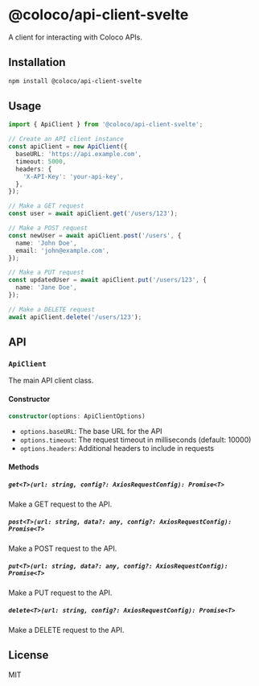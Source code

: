 # @coloco/api-client-svelte

A client for interacting with Coloco APIs.

## Installation

```bash
npm install @coloco/api-client-svelte
```

## Usage

```typescript
import { ApiClient } from '@coloco/api-client-svelte';

// Create an API client instance
const apiClient = new ApiClient({
  baseURL: 'https://api.example.com',
  timeout: 5000,
  headers: {
    'X-API-Key': 'your-api-key',
  },
});

// Make a GET request
const user = await apiClient.get('/users/123');

// Make a POST request
const newUser = await apiClient.post('/users', {
  name: 'John Doe',
  email: 'john@example.com',
});

// Make a PUT request
const updatedUser = await apiClient.put('/users/123', {
  name: 'Jane Doe',
});

// Make a DELETE request
await apiClient.delete('/users/123');
```

## API

### `ApiClient`

The main API client class.

#### Constructor

```typescript
constructor(options: ApiClientOptions)
```

- `options.baseURL`: The base URL for the API
- `options.timeout`: The request timeout in milliseconds (default: 10000)
- `options.headers`: Additional headers to include in requests

#### Methods

##### `get<T>(url: string, config?: AxiosRequestConfig): Promise<T>`

Make a GET request to the API.

##### `post<T>(url: string, data?: any, config?: AxiosRequestConfig): Promise<T>`

Make a POST request to the API.

##### `put<T>(url: string, data?: any, config?: AxiosRequestConfig): Promise<T>`

Make a PUT request to the API.

##### `delete<T>(url: string, config?: AxiosRequestConfig): Promise<T>`

Make a DELETE request to the API.

## License

MIT 